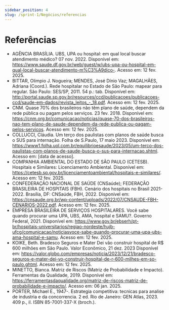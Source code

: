 ```yaml
---
sidebar_position: 4
slug: /sprint-1/Negócios/referencias
---
```

# Referências

* AGÊNCIA BRASÍLIA. UBS, UPA ou hospital: em qual local buscar atendimento médico? 07 nov. 2022. Disponível em: https://www.saude.df.gov.br/web/guest/w/ubs-upa-ou-hospital-em-qual-local-buscar-atendimento-m%C3%A9dico-. Acesso em: 12 fev. 2025.
* BITTAR, Olimpio J. Nogueira; MENDES, José Dínio Vaz; MAGALHÃES, Adriana (Coord.). Rede hospitalar no Estado de São Paulo: mapear para regular. São Paulo: SES/SP, 2011. 54 p.: tab. Disponível em: http://portal.saude.sp.gov.br/resources/ccd/publicacoes/publicacoes-ccd/saude-em-dados/revista_leitos_-_18.pdf. Acesso em: 12 fev. 2025.
* CNM. Quase 70% dos brasileiros não têm plano de saúde, dependem da rede pública ou pagam pelos serviços. 23 fev. 2018. Disponível em: https://cnm.org.br/comunicacao/noticias/quase-70-dos-brasileiros-nao-tem-plano-de-saude-dependem-da-rede-publica-ou-pagam-pelos-servicos. Acesso em: 12 fev. 2025.
* COLLUCCI, Cláudia. Um terço dos paulistas com planos de saúde busca o SUS para internação. Folha de S.Paulo, 17 maio 2023. Disponível em: https://www1.folha.uol.com.br/equilibrioesaude/2023/05/um-terco-dos-paulistas-com-planos-de-saude-busca-o-sus-para-internacao.shtml. Acesso em: [data de acesso].
* COMPANHIA AMBIENTAL DO ESTADO DE SÃO PAULO (CETESB). Hospitais e Similares: Licenciamento Ambiental. Disponível em: https://cetesb.sp.gov.br/licenciamentoambiental/hospitais-e-similares/. Acesso em: 12 fev. 2025.
* CONFEDERAÇÃO NACIONAL DE SAÚDE (CNSaúde); FEDERAÇÃO BRASILEIRA DE HOSPITAIS (FBH). Cenário dos hospitais no Brasil 2021-2022. Brasília, DF: CNSaúde, FBH, 2022. Disponível em: https://cnsaude.org.br/wp-content/uploads/2022/07/CNSAUDE-FBH-CENARIOS-2022.pdf. Acesso em: 12 fev. 2025.​
* EMPRESA BRASILEIRA DE SERVIÇOS HOSPITALARES. Você sabe quando procurar uma UPA, UBS, AMA, hospital e SAMU?. Governo Federal, 2021. Disponível em: https://www.gov.br/ebserh/pt-br/hospitais-universitarios/regiao-nordeste/hujb-ufcg/comunicacao/noticiasvoce-sabe-quando-procurar-uma-upa-ubs-ama-hospital-e-samu. Acesso em: 12 fev. 2025.
* KOIKE, Beth. Bradesco Seguros e Mater Dei vão construir hospital de R$ 600 milhões em São Paulo. Valor Econômico, 21 dez. 2023 Disponível em: https://valor.globo.com/empresas/noticia/2023/12/21/bradesco-seguros-e-mater-dei-vo-construir-hospital-de-r-600-milhes-em-so-paulo.ghtml. Acesso em: 12 fev. 2025.
* MINETTO, Bianca. Matriz de Riscos (Matriz de Probabilidade e Impacto). Ferramentas da Qualidade, 2019. Disponível em: https://ferramentasdaqualidade.org/matriz-de-riscos-matriz-de-probabilidade-e-impacto/. Acesso em: 06 jan. 2025.
* PORTER, Michael E., 1947-. Estrategia competitiva: tecnicas para analise de industria e da concorrencia. 2 ed. Rio de Janeiro: GEN Atlas, 2023. 409 p., il. ISBN 85-7001-337-X (broch.).
